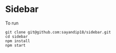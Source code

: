 # Sidebar

To run

```
git clone git@github.com:sayandip18/sidebar.git
cd sidebar
npm install
npm start
```